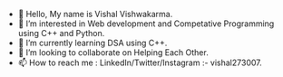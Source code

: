 - 👋 Hello, My name is Vishal Vishwakarma.
- 👀 I’m interested in Web development and Competative Programming using C++ and Python.
- 🌱 I’m currently learning DSA using C++.
- 💞️ I’m looking to collaborate on Helping Each Other.
- 📫 How to reach me : LinkedIn/Twitter/Instagram :- vishal273007.

<!---
vishal273007/vishal273007 is a ✨ special ✨ repository because its `README.md` (this file) appears on your GitHub profile.
You can click the Preview link to take a look at your changes.
--->
